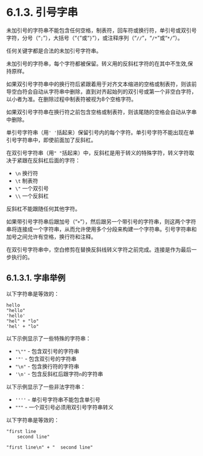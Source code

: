 # 6.1.3. 引号字串

未加引号的字符串不能包含任何空格，制表符，回车符或换行符，单引号或双引号字符，分号（“`;`”），大括号（“`{`”或“`}`”），或注释序列（“`//`”，“`/*`”或“`*/`”）。

任何关键字都是合法的未加引号字符串。

未加引号的字符串，每个字符都被保留。转义用的反斜杠字符的在其中不生效,保持原样。

如果双引号字符串中的换行符后紧跟着用于对齐文本缩进的空格或制表符，则该前导空白符会自动从字符串中删除，直到对齐起始列的双引号或第一个非空白字符，以小者为准。在删除过程中制表符被视为8个空格字符。

如果双引号字符串在换行符之前包含空格或制表符，则该尾随的空格会自动从字串中删除。

单引号字符串（用`' '`括起来）保留引号内的每个字符。单引号字符不能出现在单引号字符串中，即使前面加了反斜杠。

在双引号字符串（用`" "`括起来）中，反斜杠是用于转义的特殊字符，转义字符取决于紧跟在反斜杠后面的字符：

- `\n` 换行符
- `\t` 制表符
- `\"` 一个双引号
- `\\` 一个反斜杠

反斜杠不能跟随任何其他字符。

如果带引号字符串后跟加号（“`+`”），然后跟另一个带引号的字符串，则这两个字符串将连接成一个字符串，从而允许使用多个分段来构建一个字符串。引号字符串和加号之间允许有空格，换行符和注释。

在双引号字符串中，空白修剪在替换反斜线转义字符之前完成。连接是作为最后一步执行的。

## 6.1.3.1.  字串举例

以下字符串是等效的：

```YANG
hello
"hello"
'hello'
"hel" + "lo"
'hel' + "lo"
```

以下示例显示了一些特殊的字符串：

- `"\""`  - 包含双引号的字符串
- `'"'`   - 包含双引号的字符串
- `"\n"`  - 包含换行符的字符串
- `'\n'`  - 包含反斜杠后跟字符`n`的字符串

以下示例显示了一些非法字符串：

- `''''`  - 单引号字符串不能包含单引号
- `"""`   - 一个双引号必须用双引号字符串转义

以下字符串是等效的：

```YANG
"first line
    second line"
```

```YANG
"first line\n" + "  second line"
```
